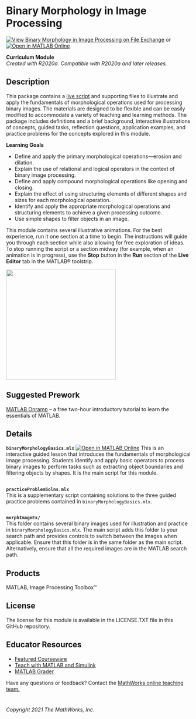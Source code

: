 # Binary Morphology in Image Processing 
[![View Binary Morphology in Image Processing on File Exchange](https://www.mathworks.com/matlabcentral/images/matlab-file-exchange.svg)](https://www.mathworks.com/matlabcentral/fileexchange/94590-binary-morphology-in-image-processing) 
or [![Open in MATLAB Online](https://www.mathworks.com/images/responsive/global/open-in-matlab-online.svg)](https://matlab.mathworks.com/open/github/v1?repo=MathWorks-Teaching-Resources/Morphology-in-Image-Processing&project=Morphology.prj)

**Curriculum Module**  
_Created with R2020a. Compatible with R2020a and later releases._  

## Description ##
This package contains a  [live script](https://www.mathworks.com/products/matlab/live-editor.html) and supporting files to illustrate and apply the fundamentals of morphological operations used for processing binary images. The materials are designed to be flexible and can be easily modified to accommodate a variety of teaching and learning methods. The package includes definitions and a brief background, interactive illustrations of concepts, guided tasks, reflection questions, application examples, and practice problems for the concepts explored in this module.

**Learning Goals**
- Define and apply the primary morphological operations—erosion and dilation.
- Explain the use of relational and logical operators in the context of binary image processing.
- Define and apply compound morphological operations like opening and closing.
- Explain the effect of using structuring elements of different shapes and sizes for each morphological operation.
- Identify and apply the appropriate morphological operations and structuring elements to achieve a given processing outcome.
- Use simple shapes to filter objects in an image.

This module contains several illustrative animations. For the best experience, run it one section at a time to begin. The instructions will guide you through each section while also allowing for free exploration of ideas.
To stop running the script or a section midway (for example, when an animation is in progress), use the **Stop** button in the **Run** section of the **Live Editor** tab in the MATLAB® toolstrip.  

<img src="https://user-images.githubusercontent.com/81376570/121722348-55a89380-cab3-11eb-962e-0b071db7964e.gif" width="300" height="300" />

## Suggested Prework ## 
[MATLAB Onramp](https://matlabacademy.mathworks.com/details/matlab-onramp/gettingstarted) – a free two-hour introductory tutorial to learn the essentials of MATLAB.  

## Details ##

**`binaryMorphologyBasics.mlx`**  [![Open in MATLAB Online](https://www.mathworks.com/images/responsive/global/open-in-matlab-online.svg)](https://matlab.mathworks.com/open/github/v1?repo=MathWorks-Teaching-Resources/Morphology-in-Image-Processing&project=Morphology.prj)
This is an interactive guided lesson that introduces the fundamentals of morphological image processing. Students identify and apply basic operators to process binary images to perform tasks such as extracting object boundaries and filtering objects by shapes. It is the main script for this module.  

## ##
**`practiceProblemSolns.mlx`**  
This is a supplementary script containing solutions to the three guided practice problems contained in `binaryMorphologyBasics.mlx`.  

## ##
**`morphImageEx/`**  
This folder contains several binary images used for illustration and practice in `binaryMorphologyBasics.mlx`. The main script adds this folder to your search path and provides controls to switch between the images when applicable. Ensure that this folder is in the same folder as the main script. Alternatively, ensure that all the required images are in the MATLAB search path.

## Products ##
MATLAB, Image Processing Toolbox™

## License ##
The license for this module is available in the LICENSE.TXT file in this GitHub repository.

## Educator Resources ##
* [Featured Courseware](https://www.mathworks.com/academia/courseware/course-materials.html)
* [Teach with MATLAB and Simulink](https://www.mathworks.com/academia/educators.html)
* [MATLAB Grader](https://www.mathworks.com/products/matlab-grader.html)

Have any questions or feedback? Contact the <a href="mailto:onlineteaching@mathworks.com">MathWorks online teaching team.</a>
# #

_Copyright 2021 The MathWorks, Inc._
